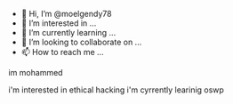 - 👋 Hi, I’m @moelgendy78
- 👀 I’m interested in ...
- 🌱 I’m currently learning ...
- 💞️ I’m looking to collaborate on ...
- 📫 How to reach me ...

<!---
moelgendy78/moelgendy78 is a ✨ special ✨ repository because its `README.md` (this file) appears on your GitHub profile.
You can click the Preview link to take a look at your changes.
--->im mohammed
i'm interested in ethical hacking
i'm cyrrently learinig oswp 

